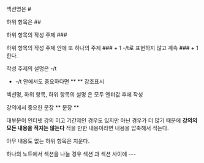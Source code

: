 섹션명은 #

하위 항목은 ##

하위 항목의 작성 주제 ###

하위 항목의 작성 주제 안에 또 하나의 주제 ### + 1
-/t로 표현하지 않고 계속 ### + 1 한다.

작성 주제의 설명은 \-/t
- -/t 안에서도 중요하다면 ** ** 강조표시

섹션명, 하위 항목, 하위 항목의 설명 은 모두 엔터값 후에 작성

강의에서 중요한 문장 ** 문장 ** 

대부분이 인터넷 강의 이고 기간제인 경우도 있지만 아닌 경우가 더 많기 때문에 **강의의 모든 내용을 적지는 않는다** 
적을 만한 내용이라면 내용을 압축해서 적는다.

아무 내용도 없는 하위 항목은 지운다.

하나의 노트에서 섹션을 나눌 경우 섹션 과 섹션 사이에 ---


